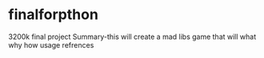 # finalforpthon
3200k final project 
Summary-this will create a mad libs game that will
what 
why 
how
usage 
refrences 
